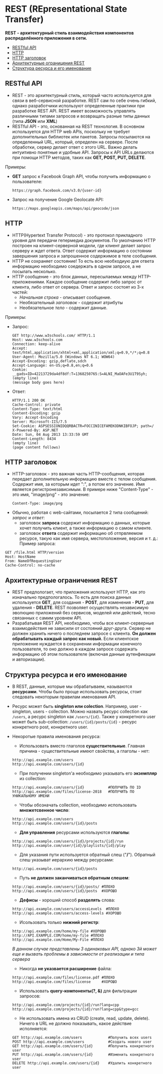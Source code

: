 # REST (REpresentational State Transfer)
**REST - архитектурный стиль взаимодействия компонентов распределённого приложения в сети.**

+ [RESTful API](#restful)
+ [HTTP](#http)
+ [HTTP заголовок](#httpheader)
+ [Архитектурные ограницения REST](#restconstraint)
+ [Структура ресурса и его именование](#resourcestructure)

## <a name="restful"></a> RESTful API
+ REST - это архитектурный стиль, который часто используется для связи в веб-сервисной разработке. REST сам по себе очень гибкий, однако разработчики используют определенные практики при разработке REST API. REST имеет возможность управлять различными типами запросов и возвращать разные типы данных (типа **JSON** или **XML**)
+ RESTful API - это, основанная на REST технология. В основном используется для HTTP web APIs, поскольку не требует дополнительных библиотек или пакетов. Запросы посылаются на определенный URL, который, определен на сервере. После обработки, сервер делает ответ с этого URL. Важно делать интуитивно понятные и удобные API. Запросы к API URLs делаются при помощи HTTP методов, таких как **GET, POST, PUT, DELETE**.

Примеры:
+ **GET** запрос к Facebook Graph API, чтобы получить информацию о пользователе:
    ```
    https://graph.facebook.com/v3.0/{user-id}
    ``` 
+ Запрос на получение Google Geolocate API:
    ```
    https://maps.googleapis.com/maps/api/geocode/json
    ```
## <a name="http"></a> HTTP
+ HTTP(Hypertext Transfer Protocol) - это протокол прикладного уровня для передачи гепермедиа документов. По умолчанию HTTP построен на клиент-серверной модели, где клиент делает запрос серверу и ждет ответа. Ответ содержит информацию о состоянии завершения запроса и запрошенное содержимое в теле сообщения.
+ HTTP не сохраняет состояние! То есть всю необходиую для ответа информацию необходимо соедержать в одном запросе, а не посылать несколько.
+ HTTP сообщение - это блок данных, пересылаемых между HTTP-приложениями. Каждое сообщение содержит либо запрос от клиента, либо ответ от сервера. Ответ и запрос состоят из 3-х частей:
    + *Начальная строка* - описывает сообщение.
    + Необязательный *заголовок* - содержит атрибуты
    + Необязательное *тело* - содержит данные.

Примеры:
+ Запрос:
    ```
    GET http://www.w3schools.com/ HTTP/1.1
    Host: www.w3schools.com
    Connection: keep-alive
    Accept: text/html,application/xhtml+xml,application/xml;q=0.9,*/*;q=0.8
    User-Agent: Mozilla/5.0 (Windows NT 6.1; WOW64) 
    Accept-Encoding: gzip,deflate,sdch
    Accept-Language: en-US;q=0.8,en;q=0.6
    Cookie: __gads=ID=42213729da4df8df:T=1368250765:S=ALNI_MaOAFe3U1T9Syh; 
    (empty line)
    (message body goes here)
    ```
+ Ответ:
    ```
    HTTP/1.1 200 OK
    Cache-Control: private
    Content-Type: text/html
    Content-Encoding: gzip
    Vary: Accept-Encoding
    Server: Microsoft-IIS/7.5
    Set-Cookie: ASPSESSIONIDQQRBACTR=FOCCINICEFAMEKODNKIBFOJP; path=/
    X-Powered-By: ASP.NET
    Date: Sun, 04 Aug 2013 13:33:59 GMT
    Content-Length: 8434
    (empty line)
    (page content follows)
    ```

## <a name="httpheader"></a> HTTP заголовок
+ HTTP-заголовок - это важная часть HTTP-сообщения, которая передает дополнительную информацию вместе с телом сообщения. Содержит имя, за которым идет ":", а потом его значение. Имя является регистронезависимым. В примере ниже "Content-Type" - это имя, "image/png" - это значение:
    ```
    Content-Type: image/png
    ```
+ Обычно, работая с web-сайтами, посылается 2 типа сообщений: *запрос* и *ответ*:
    + заголовок **запроса** содержит информацию о данных, которые хочет получить клиент, а также информацию о самом клиенте.
    + заголовок **ответа** содержит информацию об отпрвляемом ресурсе, такую как имя сервера, местоположение, версия и т. д.:
Пример запроса:    
```
GET /file.html HTTP/version
Host: HostName
From: NameOfRequestingUser
Cache-Control: no-cache
```

## <a name="restconstraint"> </a> Архитектурные ограничения REST
+ REST предпологает, что приложения используют HTTP, как это изначально предпологалось. То есть для поиска данных используется **GET**, для создания - **POST**, для изменения - **PUT**, для удаления - **DELETE**. REST позволяет осуществлять независимую эволюцию приложений без сервисов, моделей или действий, тесно связанных с самим уровнем API.
+ Разрабатывая REST API, необходимо, чтобы все клиент-серверные взаимодействия не зависили от состояний друг-друга. Сервер не должен хранить ничего о последнем запросе с клиента. **Он должен обрабатывать каждый запрос как новый.** Если клиентское приложение нуждается в сохранении информации конечного пользователя, то оно должно в каждом запросе содержать информацию об этом пользователе (включая данные аутенфикации и авторизации).

## <a name="resourcestructure"></a> Структура ресурса и его именование

+ В REST, данные, которые мы обрабатываем, называются **ресурсами**. Чтобы было проще использовать ресурсы, стоит следовать некоторым правилам именования API. 

+ Ресурс может быть **singleton или colection**. Например, user -  singleton, users - collection. Можно назвать ресурс collection как `/users`, а ресурс singleton как `/users/{id}`. Также у конкретного user может быть sub-collection: `/users/{id}/posts/{id}` - ресурс конкретного post, конкретного  user.

+ Некоротые правила именования ресурса:
    + Использовать вместо глаголов **существительные**. Главная причина - существительные имеют свойства, а глаголы - нет:
    ```
    http://api.example.com/users
    http://api.example.com/users/{id}
    ```

    + При получении singleton'a необходимо указывать его **экземпляр** из collection:
    ```
    http://api.example.com/users/{id}           #ПОЛУЧИТЬ ПО ID
    http://api.example.com/files/license-2018   #ПОЛУЧИТЬ ПО УНИКАЛЬНОМУ ИМЕНИ
    ```
    
    + Чтобы обозначать collection, необходимо использовать **множетсвенное число**:
    ```
    http://api.example.com/users
    http://api.example.com/users/{id}/posts
    ```

    + **Для управления** ресурсами используются **глаголы**:
    ```
    http://api.example.com/users/{id}/projects/{id}/run
    http://api.example.com/user/{id}/playlists/{id}/play
    ```

    + Для указания пути используется обратный слеш ("**/**"). Обратный слеш указыват иерархию между ресурсами:
    ```
    http://api.example.com/users/{id}/posts
    ```

    + Путь **не должен заканчиваться обратным слешем**:
    ```
    http://api.example.com/users/{id}/posts/ #ПЛОХО
    http://api.example.com/users/{id}/posts  #ХОРОШО
    ```

    + **Дефисы** - хороший способ **разделять** слова:
    ```
    http://api.example.com/users/accessLevels  #ПЛОХО
    http://api.example.com/users/access-levels #ХОРОШО
    ```

    + Исользовать только **нижний регистр**:
    ```
    http://api.example.com/home/my-file #ХОРОШО
    http://API.EXAMPLE.COM/home/my-file #ПЛОХО 
    http://api.example.com/Home/My-File #ПЛОХО
    ```
    *В данном случае представлены 3 одинаковых API, однако 3й может еще и вызвать проблемы в зависимости от реализации и типа сервера*

    + Никогда **не указвается расширение** файла:
    ```
    http://api.example.com/files/license.pdf #ПЛОХО
    http://api.example.com/files/license     #ХОРОШО
    ```

    + Использовать **query-компоненты(?, &)** для фильтрации запросов:
    ```
    http://api.example.com/projects/{id}/run?lang=cpp
    http://api.example.com/projects/{id}/run?lang=cpp&type=gcc
    ```

    + Не использовать имена из CRUD (create, read, update, delete). Ничего в URL не должно показывать, какое действие исполняется:
    ```
    GET http://api.example.com/users            #Получить всех users
    POST http://api.example.com/users           #Создать нового user
    GET http://api.example.com/users/{id}       #Получить конкретного user
    PUT http://api.example.com/users/{id}       #Изменить конкретного user
    DELETE http://api.example.com/users/{id}    #Удалить конкретного user
    ```
